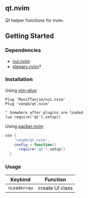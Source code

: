 ## qt.nvim

Qt helper functions for nvim.

## Getting Started

### Dependencies

- [nui.nvim](https://github.com/MunifTanjim/nui.nvim)
- [plenary.nvim](https://github.com/nvim-lua/plenary.nvim)?

### Installation

Using [vim-plug](https://github.com/junegunn/vim-plug)

```viml
Plug 'MunifTanjim/nui.nvim'
Plug 'vonpb/qt.nvim'

" Somwhere after plugins are loaded
lua require('qt').setup()
```

Using [packer.nvim](https://github.com/wbthomason/packer.nvim)

```lua
use {
    'vonpb/qt.nvim',
    config = function()
      require('qt').setup()
  }

```

### Usage

|  Keybind   | Function   |
| ---------- | ---------- |
| `<Leader>qu` | create UI class |

